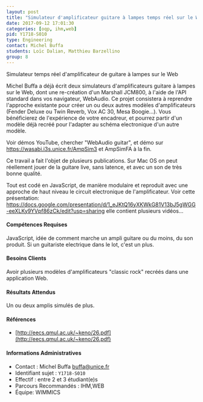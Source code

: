 ```yaml
---
layout: post
title: "Simulateur d'amplificateur guitare à lampes temps réel sur le Web"
date: 2017-09-12 17:01:30
categories: [oqp, ihm,web]
pid: Y1718-S010
type: Engineering
contact: Michel Buffa
students: Loïc Dalian, Matthieu Barzellino
group: 8
---
```

       
Simulateur temps réel d'amplificateur de guitare à lampes sur le Web

Michel Buffa a déjà écrit deux simulateurs d'amplificateurs guitare à lampes sur le Web, dont une re-création d'un Marshall JCM800, à l'aide de l'API standard dans vos navigateur, WebAudio. Ce projet consistera à reprendre l'approche existante pour créer un ou deux autres modèles d'amplificateurs (Fender Deluxe ou Twin Reverb, Vox AC 30, Mesa Boogie...). Vous bénéficierez de l'expérience de votre encadreur, et pourrez partir d'un modèle déjà recréé pour l'adapter au schéma electronique d'un autre modèle.

Voir démos YouTube, chercher "WebAudio guitar", et démo sur https://wasabi.i3s.unice.fr/AmpSim3 et AmpSimFA à la fin.

Ce travail a fait l'objet de plusieurs publications. Sur Mac OS on peut réellement jouer de la guitare live, sans latence, et avec un son de très bonne qualité.

Tout est codé en JavaScript, de manière modulaire et reproduit avec une approche de haut niveau le circuit electronique de l'amplificateur. Voir cette présentation: https://docs.google.com/presentation/d/1_eJKtQ16yXKWkG81V13bJ5gWGG-eeXLKy9YVpf86zCk/edit?usp=sharing elle contient plusieurs vidéos...

#### Compétences Requises
JavaScript, idée de comment marche un ampli guitare ou du moins, du son produit. Si un guitariste electrique dans le lot, c'est un plus.



     

#### Besoins Clients
Avoir plusieurs modèles d'amplificateurs "classic rock" recréés dans une application Web.

#### Résultats Attendus
Un ou deux amplis simulés de plus.

#### Références

  * [http://eecs.qmul.ac.uk/~keno/26.pdf](http://eecs.qmul.ac.uk/~keno/26.pdf)

#### Informations Administratives
  * Contact : Michel Buffa <buffa@unice.fr>
  * Identifiant sujet : `Y1718-S010`
  * Effectif : entre 2 et 3 étudiant(e)s
  * Parcours Recommandés : IHM,WEB
  * Équipe: WIMMICS

     